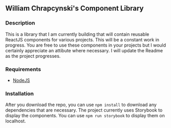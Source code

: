 ## William Chrapcynski's Component Library

### Description

This is a library that I am currently building that will contain reusable ReactJS components for various projects. This will be a constant work in progress. You are free to use these components in your projects but I would certainly appreciate an attibute where necessary. I will update the Readme as the project progresses.

### Requirements

* [NodeJS](https://nodejs.org/en/)

### Installation

After you download the repo, you can use `npm install` to download any dependencies that are necessary. The project currently uses Storybook to display the components. You can use `npm run storybook` to display them on localhost.
